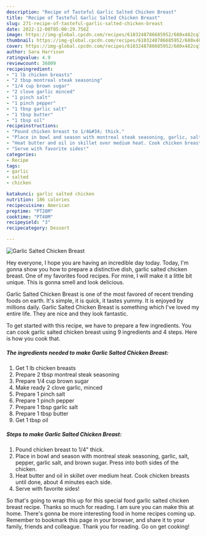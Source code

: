 ```yaml
---
description: "Recipe of Tasteful Garlic Salted Chicken Breast"
title: "Recipe of Tasteful Garlic Salted Chicken Breast"
slug: 271-recipe-of-tasteful-garlic-salted-chicken-breast
date: 2022-12-08T05:00:29.756Z
image: https://img-global.cpcdn.com/recipes/6103248786685952/680x482cq70/garlic-salted-chicken-breast-recipe-main-photo.jpg
thumbnail: https://img-global.cpcdn.com/recipes/6103248786685952/680x482cq70/garlic-salted-chicken-breast-recipe-main-photo.jpg
cover: https://img-global.cpcdn.com/recipes/6103248786685952/680x482cq70/garlic-salted-chicken-breast-recipe-main-photo.jpg
author: Sara Harrison
ratingvalue: 4.9
reviewcount: 36009
recipeingredient:
- "1 lb chicken breasts"
- "2 tbsp montreal steak seasoning"
- "1/4 cup brown sugar"
- "2 clove garlic minced"
- "1 pinch salt"
- "1 pinch pepper"
- "1 tbsp garlic salt"
- "1 tbsp butter"
- "1 tbsp oil"
recipeinstructions:
- "Pound chicken breast to 1/4&#34; thick."
- "Place in bowl and season with montreal steak seasoning, garlic, salt, pepper, garlic salt, and brown sugar. Press into both sides of the chicken."
- "Heat butter and oil in skillet over medium heat. Cook chicken breasts until done, about 4 minutes each side."
- "Serve with favorite sides!"
categories:
- Recipe
tags:
- garlic
- salted
- chicken

katakunci: garlic salted chicken 
nutrition: 186 calories
recipecuisine: American
preptime: "PT28M"
cooktime: "PT40M"
recipeyield: "3"
recipecategory: Dessert

---
```



![Garlic Salted Chicken Breast](https://img-global.cpcdn.com/recipes/6103248786685952/680x482cq70/garlic-salted-chicken-breast-recipe-main-photo.jpg)

Hey everyone, I hope you are having an incredible day today. Today, I'm gonna show you how to prepare a distinctive dish, garlic salted chicken breast. One of my favorites food recipes. For mine, I will make it a little bit unique. This is gonna smell and look delicious.

Garlic Salted Chicken Breast is one of the most favored of recent trending foods on earth. It's simple, it is quick, it tastes yummy. It is enjoyed by millions daily. Garlic Salted Chicken Breast is something which I've loved my entire life. They are nice and they look fantastic.




To get started with this recipe, we have to prepare a few ingredients. You can cook garlic salted chicken breast using 9 ingredients and 4 steps. Here is how you cook that.

<!--inarticleads1-->

##### The ingredients needed to make Garlic Salted Chicken Breast:

1. Get 1 lb chicken breasts
1. Prepare 2 tbsp montreal steak seasoning
1. Prepare 1/4 cup brown sugar
1. Make ready 2 clove garlic, minced
1. Prepare 1 pinch salt
1. Prepare 1 pinch pepper
1. Prepare 1 tbsp garlic salt
1. Prepare 1 tbsp butter
1. Get 1 tbsp oil




<!--inarticleads2-->

##### Steps to make Garlic Salted Chicken Breast:

1. Pound chicken breast to 1/4&#34; thick.
1. Place in bowl and season with montreal steak seasoning, garlic, salt, pepper, garlic salt, and brown sugar. Press into both sides of the chicken.
1. Heat butter and oil in skillet over medium heat. Cook chicken breasts until done, about 4 minutes each side.
1. Serve with favorite sides!




So that's going to wrap this up for this special food garlic salted chicken breast recipe. Thanks so much for reading. I am sure you can make this at home. There's gonna be more interesting food in home recipes coming up. Remember to bookmark this page in your browser, and share it to your family, friends and colleague. Thank you for reading. Go on get cooking!
